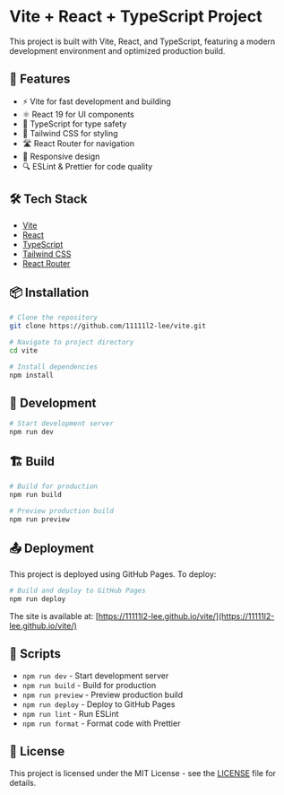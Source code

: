 # Vite + React + TypeScript Project

This project is built with Vite, React, and TypeScript, featuring a modern development environment and optimized production build.

## 🚀 Features

- ⚡️ Vite for fast development and building
- ⚛️ React 19 for UI components
- 📘 TypeScript for type safety
- 🎨 Tailwind CSS for styling
- 🛣️ React Router for navigation
- 📱 Responsive design
- 🔍 ESLint & Prettier for code quality

## 🛠️ Tech Stack

- [Vite](https://vitejs.dev/)
- [React](https://reactjs.org/)
- [TypeScript](https://www.typescriptlang.org/)
- [Tailwind CSS](https://tailwindcss.com/)
- [React Router](https://reactrouter.com/)

## 📦 Installation

```bash
# Clone the repository
git clone https://github.com/11111l2-lee/vite.git

# Navigate to project directory
cd vite

# Install dependencies
npm install
```

## 🚀 Development

```bash
# Start development server
npm run dev
```

## 🏗️ Build

```bash
# Build for production
npm run build

# Preview production build
npm run preview
```

## 📤 Deployment

This project is deployed using GitHub Pages. To deploy:

```bash
# Build and deploy to GitHub Pages
npm run deploy
```

The site is available at: [https://11111l2-lee.github.io/vite/](https://11111l2-lee.github.io/vite/)

## 📝 Scripts

- `npm run dev` - Start development server
- `npm run build` - Build for production
- `npm run preview` - Preview production build
- `npm run deploy` - Deploy to GitHub Pages
- `npm run lint` - Run ESLint
- `npm run format` - Format code with Prettier

## 📄 License

This project is licensed under the MIT License - see the [LICENSE](LICENSE) file for details.
